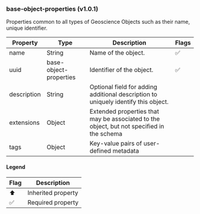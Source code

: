 ### base-object-properties (v1.0.1)
Properties common to all types of Geoscience Objects such as their name, unique identifier.

| Property | Type | Description | Flags |
|---|---|---|---|
| name | String | Name of the object. | ✅ |
| uuid | base-object-properties | Identifier of the object. | ✅ |
| description | String | Optional field for adding additional description to uniquely identify this object. |  |
| extensions | Object | Extended properties that may be associated to the object, but not specified in the schema |  |
| tags | Object | Key-value pairs of user-defined metadata |  |


#### Legend

| Flag | Description |
| --- | --- |
| ⬆️ | Inherited property |
| ✅ | Required property |

